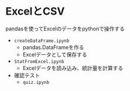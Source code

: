 # ExcelとCSV
pandasを使ってExcelのデータをpythonで操作する
- `createDataFrame.ipynb`
    - pandas.DataFrameを作る
    - Excelデータとして保存する
- `StatFromExcel.ipynb`
    - Excelデータを読み込み、統計量を計算する
- 確認テスト
    - `quiz.ipynb`
